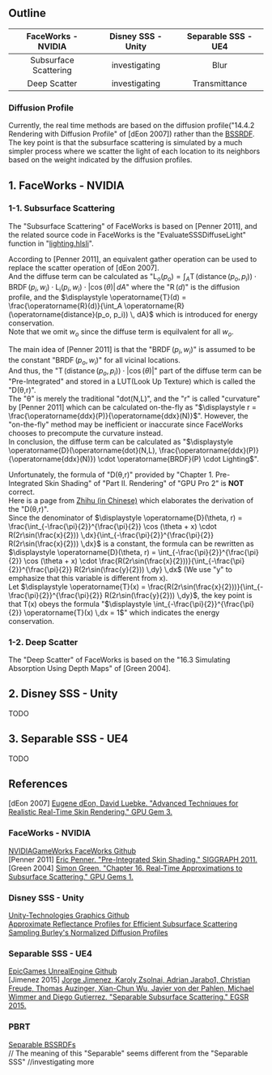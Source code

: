 ## Outline
FaceWorks - NVIDIA | Disney SSS - Unity | Separable SSS - UE4  
:-: | :-: | :-:  
Subsurface Scattering | investigating |  Blur
Deep Scatter | investigating |  Transmittance

### Diffusion Profile  

Currently, the real time methods are based on the diffusion profile("14.4.2 Rendering with Diffusion Profile" of [dEon 2007]) rather than the [BSSRDF](https://www.pbr-book.org/3ed-2018/Color_and_Radiometry/Surface_Reflection#TheBSSRDF).  
The key point is that the subsurface scattering is simulated by a much simpler process where we scatter the light of each location to its neighbors based on the weight indicated by the diffusion profiles.  

## 1\. FaceWorks - NVIDIA

### 1-1\. Subsurface Scattering
The "Subsurface Scattering" of FaceWorks is based on \[Penner 2011\], and the related source code in FaceWorks is the "EvaluateSSSDiffuseLight" function in "[lighting.hlsli](https://github.com/NVIDIAGameWorks/FaceWorks/blob/master/samples/d3d11/shaders/lighting.hlsli)".  

According to \[Penner 2011\], an equivalent gather operation can be used to replace the scatter operation of [dEon 2007].  
And the diffuse term can be calculated as "$\displaystyle \operatorname{L}_o(p_o) = \int_A \operatorname{T}(\operatorname{distance}(p_o, p_i)) \cdot \operatorname{BRDF}(p_i, w_i) \cdot \operatorname{L_i}(p_i, w_i) \cdot |\cos(\theta)| \, dA$" where the "$\displaystyle \operatorname{R}(d)$" is the diffusion profile, and the $\displaystyle \operatorname{T}(d) = \frac{\operatorname{R}(d)}{\int_A \operatorname{R}(\operatorname{distance}(p_o, p_i)) \, dA}$ which is introduced for energy conservation.   
Note that we omit $\displaystyle w_o$ since the diffuse term is equilvalent for all $\displaystyle w_o$.  

The main idea of \[Penner 2011\] is that the "$\displaystyle \operatorname{BRDF}(p_i, w_i)$" is assumed to be the constant "$\displaystyle \operatorname{BRDF}(p_o, w_i)$" for all vicinal locations.  
And thus, the "$\displaystyle \operatorname{T}(\operatorname{distance}(p_o, p_i)) \cdot |\cos(\theta)|$" part of the diffuse term can be "Pre-Integrated" and stored in a LUT(Look Up Texture) which is called the "D(θ,r)".   
The "θ" is merely the traditional "dot(N,L)", and the "r" is called "curvature" by \[Penner 2011\] which can be calculated on-the-fly as "$\displaystyle r = \frac{\operatorname{ddx}(P)}{\operatorname{ddx}(N)}$". However, the "on-the-fly" method may be inefficient or inaccurate since FaceWorks chooses to precompute the curvature instead.  
In conclusion, the diffuse term can be calculated as "$\displaystyle \operatorname{D}(\operatorname{dot}(N,L), \frac{\operatorname{ddx}(P)}{\operatorname{ddx}(N)}) \cdot \operatorname{BRDF}(P) \cdot Lighting$".

Unfortunately, the formula of "D(θ,r)" provided by "Chapter 1. Pre-Integrated Skin Shading" of "Part II. Rendering" of "GPU Pro 2" is **NOT** correct.  
Here is a page from [Zhihu (in Chinese)](https://zhuanlan.zhihu.com/p/56052015) which elaborates the derivation of the "D(θ,r)".  
Since the denominator of $\displaystyle \operatorname{D}(\theta, r) = \frac{\int_{-\frac{\pi}{2}}^{\frac{\pi}{2}} \cos (\theta + x) \cdot R(2r\sin(\frac{x}{2})) \,dx}{\int_{-\frac{\pi}{2}}^{\frac{\pi}{2}} R(2r\sin(\frac{x}{2})) \,dx}$ is a constant, the formula can be rewritten as $\displaystyle \operatorname{D}(\theta, r) = \int_{-\frac{\pi}{2}}^{\frac{\pi}{2}} \cos (\theta + x) \cdot \frac{R(2r\sin(\frac{x}{2}))}{\int_{-\frac{\pi}{2}}^{\frac{\pi}{2}} R(2r\sin(\frac{y}{2})) \,dy} \,dx$ (We use "y" to emphasize that this variable is different from x).  
Let $\displaystyle \operatorname{T}(x) = \frac{R(2r\sin(\frac{x}{2}))}{\int_{-\frac{\pi}{2}}^{\frac{\pi}{2}} R(2r\sin(\frac{y}{2})) \,dy}$, the key point is that T(x) obeys the formula "$\displaystyle \int_{-\frac{\pi}{2}}^{\frac{\pi}{2}} \operatorname{T}(x) \,dx = 1$" which indicates the energy conservation.

### 1-2\. Deep Scatter
The "Deep Scatter" of FaceWorks is based on the "16.3 Simulating Absorption Using Depth Maps" of \[Green 2004\].

## 2\. Disney SSS - Unity  
TODO

## 3\. Separable SSS - UE4  
TODO

## References
[dEon 2007] [Eugene dEon, David Luebke. "Advanced Techniques for Realistic Real-Time Skin Rendering." GPU Gem 3.](https://developer.nvidia.com/gpugems/gpugems3/part-iii-rendering/chapter-14-advanced-techniques-realistic-real-time-skin)  


### FaceWorks - NVIDIA  
[NVIDIAGameWorks FaceWorks Github](https://github.com/NVIDIAGameWorks/FaceWorks/blob/master/doc/slides/FaceWorks-Overview-GTC14.pdf)  
\[Penner 2011\] [Eric Penner. "Pre-Integrated Skin Shading." SIGGRAPH 2011.](http://advances.realtimerendering.com/s2011/)  
\[Green 2004\] [Simon Green. "Chapter 16. Real-Time Approximations to Subsurface Scattering." GPU Gems 1.](https://developer.nvidia.com/gpugems/gpugems/part-iii-materials/chapter-16-real-time-approximations-subsurface-scattering)

### Disney SSS - Unity  
[Unity-Technologies Graphics Github ](https://github.com/Unity-Technologies/Graphics/blob/master/com.unity.render-pipelines.high-definition/Runtime/Material/SubsurfaceScattering/SubsurfaceScattering.hlsl)  
[Approximate Reflectance Profiles for Efficient Subsurface Scattering](https://graphics.pixar.com/library/)  
[Sampling Burley's Normalized Diffusion Profiles](https://zero-radiance.github.io/post/sampling-diffusion/)  

### Separable SSS - UE4  
[EpicGames UnrealEngine Github](https://github.com/EpicGames/UnrealEngine/blob/release/Engine/Shaders/Private/SeparableSSS.ush)  
[Jimenez 2015] [Jorge Jimenez, Karoly Zsolnai, Adrian Jarabo1, Christian Freude, Thomas Auzinger, Xian-Chun Wu, Javier von der Pahlen, Michael Wimmer and Diego Gutierrez. "Separable Subsurface Scattering." EGSR 2015.](http://www.iryoku.com/separable-sss/)  

### PBRT  
[Separable BSSRDFs](https://www.pbr-book.org/3ed-2018/Volume_Scattering/The_BSSRDF#SeparableBSSRDFs)  
// The meaning of this "Separable" seems different from the "Separable SSS"  //investigating more